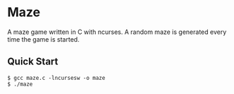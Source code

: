 # Maze
A maze game written in C with ncurses. A random maze is generated every time the game is started.

## Quick Start
```console
$ gcc maze.c -lncursesw -o maze
$ ./maze
```
